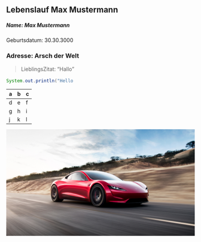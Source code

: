 ## Lebenslauf Max Mustermann

##### Name: Max Mustermann

Geburtsdatum: 30.30.3000

### Adresse: Arsch der Welt

> LieblingsZitat: “Hallo”

```java
System.out.println("Hello 
```

| a    | b    | c    |
| ---- | ---- | ---- |
| d    | e    | f    |
| g    | h    | i    |
| j    | k    | l    |

![tesla-roadster](tesla-roadster.jpg)